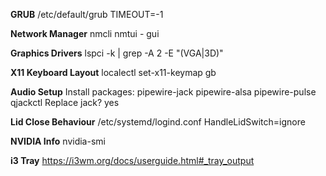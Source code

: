 **GRUB**
    /etc/default/grub
        TIMEOUT=-1

**Network Manager**
    nmcli
    nmtui  -  gui

**Graphics Drivers**
    lspci -k | grep -A 2 -E "(VGA|3D)"

**X11 Keyboard Layout**
    localectl set-x11-keymap gb

**Audio Setup**
    Install packages: pipewire-jack pipewire-alsa pipewire-pulse qjackctl
        Replace jack? yes

**Lid Close Behaviour**
    /etc/systemd/logind.conf
        HandleLidSwitch=ignore

**NVIDIA Info**
    nvidia-smi

**i3 Tray**
    https://i3wm.org/docs/userguide.html#_tray_output
    
